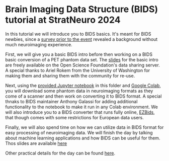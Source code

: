# Brain Imaging Data Structure (BIDS) tutorial at StratNeuro 2024

In this tutorial we will introduce you to BIDS basics. It's meant for BIDS newbies, since a [survey prior to the event](./StratNeuro2024_intro.pdf) revealed a background without much neuroimaging experience.

First, we will give you a basic BIDS intro before then working on a BIDS basic conversion of a PET phantom data set. 
The [slides](https://osf.io/e3b2m) for the basic intro are freely available on the Open Science Foundation's data sharing server. A special thanks to Ariel Rokem from the University of Washington for making them and sharing them with the community for re-use.

Next, using the [provided Jupyter notebook](./PET_BIDS_tutorial_Colab.ipynb) in this folder and [Google Colab](http://colab.research.google.com/), you will download some phantom data in neuroimaging formats as they come of a scanner and then work on converting it to BIDS format. A special thnaks to BIDS maintainer Anthony Galassi for adding additional functionality to the notebook to make it run in any Colab environment. We will also introduce you to a BIDS converter that runs fully online, [EZBids](https://brainlife.io/ezbids/), that though comes with some restrictions for European data users. 

Finally, we will also spend time on how we can utilize data in BIDS format for easy processing of neuroimaging data. We will finish the day by talking about machine learning applications and how BIDS can be useful for them. Thos slides are available [here](./StratNeuro2024_part2.pdf)

Other practical details for the day can be found [here](https://news.ki.se/calendar/stratneuro-retreat-2024-exclusive-day-for-phd-students).